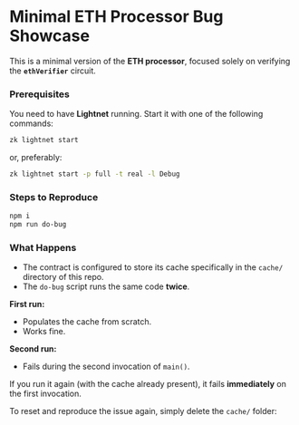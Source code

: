 # Minimal ETH Processor Bug Showcase

This is a minimal version of the **ETH processor**, focused solely on verifying the **`ethVerifier`** circuit.

### Prerequisites

You need to have **Lightnet** running. Start it with one of the following commands:

```bash
zk lightnet start
```

or, preferably:

```bash
zk lightnet start -p full -t real -l Debug
```

### Steps to Reproduce

```bash
npm i
npm run do-bug
```

### What Happens

- The contract is configured to store its cache specifically in the `cache/` directory of this repo.
- The `do-bug` script runs the same code **twice**.

**First run:**

- Populates the cache from scratch.
- Works fine.

**Second run:**

- Fails during the second invocation of `main()`.

If you run it again (with the cache already present),
it fails **immediately** on the first invocation.

To reset and reproduce the issue again, simply delete the `cache/` folder:
